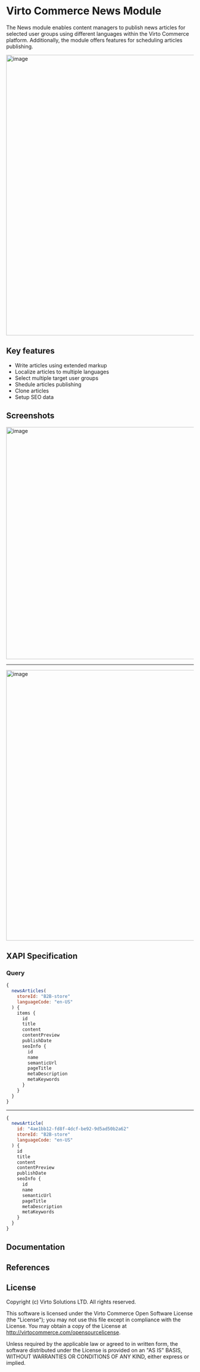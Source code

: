 # Virto Commerce News Module
The News module enables content managers to publish news articles for selected user groups using different languages within the Virto Commerce platform. Additionally, the module offers features for scheduling articles publishing.

<img width="1902" height="754" alt="image" src="https://github.com/user-attachments/assets/e0ebad1a-d78d-4334-894f-1aa184c7d9c7" />

## Key features

* Write articles using extended markup
* Localize articles to multiple languages
* Select multiple target user groups
* Shedule articles publishing
* Clone articles
* Setup SEO data

## Screenshots
<img width="822" height="624" alt="image" src="https://github.com/user-attachments/assets/31e9dd00-b474-4336-b587-b14d3c8ac338" />

---

<img width="847" height="727" alt="image" src="https://github.com/user-attachments/assets/f018b859-31a9-4f14-825f-6dd2087483bd" />


## XAPI Specification

### Query
```js
{
  newsArticles(
    storeId: "B2B-store"
    languageCode: "en-US"
  ) {
    items {
      id
      title
      content
      contentPreview
      publishDate
      seoInfo {
        id
        name
        semanticUrl
        pageTitle
        metaDescription
        metaKeywords
      }
    }
  }
}
```
---
```js
{
  newsArticle(
    id: "4ae1bb12-fd8f-4dcf-be92-9d5ad50b2a62"
    storeId: "B2B-store"
    languageCode: "en-US"
  ) {
    id
    title
    content
    contentPreview
    publishDate
    seoInfo {
      id
      name
      semanticUrl
      pageTitle
      metaDescription
      metaKeywords
    }
  }
}
```

## Documentation 

## References 

## License
Copyright (c) Virto Solutions LTD.  All rights reserved.

This software is licensed under the Virto Commerce Open Software License (the "License"); you
may not use this file except in compliance with the License. You may
obtain a copy of the License at http://virtocommerce.com/opensourcelicense.

Unless required by the applicable law or agreed to in written form, the software
distributed under the License is provided on an "AS IS" BASIS,
WITHOUT WARRANTIES OR CONDITIONS OF ANY KIND, either express or
implied.
